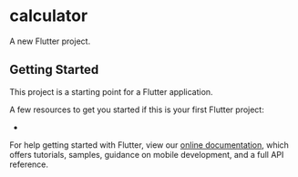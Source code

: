 # calculator

A new Flutter project.

## Getting Started

This project is a starting point for a Flutter application.

A few resources to get you started if this is your first Flutter project:

-

For help getting started with Flutter, view our
[online documentation](https://flutter.dev/docs), which offers tutorials,
samples, guidance on mobile development, and a full API reference.
